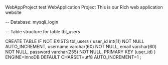 WebAppProject
test WebApplication Project This is our Rich web application website

-- Database: mysqli_login

-- Table structure for table tbl_users

CREATE TABLE IF NOT EXISTS tbl_users ( user_id int(11) NOT NULL AUTO_INCREMENT, username varchar(60) NOT NULL, email varchar(60) NOT NULL, password varchar(255) NOT NULL, PRIMARY KEY (user_id) ) ENGINE=InnoDB DEFAULT CHARSET=utf8 AUTO_INCREMENT=1 ;
